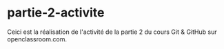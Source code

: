 # partie-2-activite

Ceici est la réalisation de l'activité de la partie 2 du cours Git & GitHub sur openclassroom.com.

